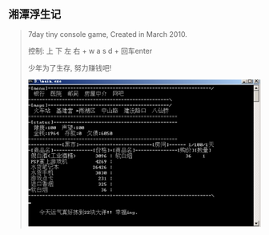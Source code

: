 ## 湘潭浮生记
> 7day tiny console game, Created in March 2010. <p>
> 控制: 上 下 左 右 + w a s d + 回车enter<p>
> 少年为了生存, 努力赚钱吧!<p>
![](./screenshot.png)
